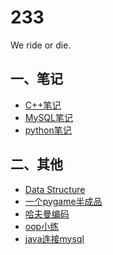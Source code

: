 233
======

We ride or die.
## 一、笔记
* [C++笔记](/笔记/C++笔记.md)
* [MySQL笔记](/笔记/MySQL笔记.md)
* [python笔记](/笔记/python笔记.md)

## 二、其他
* [Data Structure](/其他/Data%20Structure)
* [一个pygame半成品](/其他/一个pygame半成品)
* [哈夫曼编码](/其他/哈夫曼编码.cpp)
* [oop小练](/其他/oop小练.md)
* [java连接mysql](/其他/java连接mysql)
